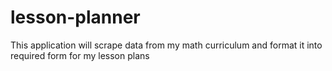 # lesson-planner
This application will scrape data from my math curriculum and format it into required form for my lesson plans
